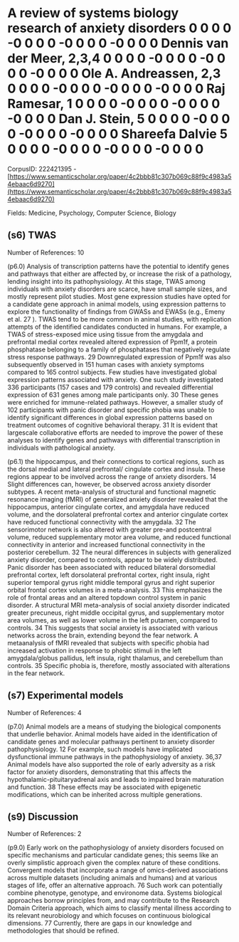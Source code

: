 # A review of systems biology research of anxiety disorders 0 0 0 0 -0 0 0 0 -0 0 0 0 -0 0 0 0 Dennis van der Meer, 2,3,4 0 0 0 0 -0 0 0 0 -0 0 0 0 -0 0 0 0 Ole A. Andreassen, 2,3 0 0 0 0 -0 0 0 0 -0 0 0 0 -0 0 0 0 Raj Ramesar, 1 0 0 0 0 -0 0 0 0 -0 0 0 0 -0 0 0 0 Dan J. Stein, 5 0 0 0 0 -0 0 0 0 -0 0 0 0 -0 0 0 0 Shareefa Dalvie 5 0 0 0 0 -0 0 0 0 -0 0 0 0 -0 0 0 0

CorpusID: 222421395 - [https://www.semanticscholar.org/paper/4c2bbb81c307b069c88f9c4983a54ebaac6d9270](https://www.semanticscholar.org/paper/4c2bbb81c307b069c88f9c4983a54ebaac6d9270)

Fields: Medicine, Psychology, Computer Science, Biology

## (s6) TWAS
Number of References: 10

(p6.0) Analysis of transcription patterns have the potential to identify genes and pathways that either are affected by, or increase the risk of a pathology, lending insight into its pathophysiology. At this stage, TWAS among individuals with anxiety disorders are scarce, have small sample sizes, and mostly represent pilot studies. Most gene expression studies have opted for a candidate gene approach in animal models, using expression patterns to explore the functionality of findings from GWASs and EWASs (e.g., Emeny et al. 27 ). TWAS tend to be more common in animal studies, with replication attempts of the identified candidates conducted in humans. For example, a TWAS of stress-exposed mice using tissue from the amygdala and prefrontal medial cortex revealed altered expression of Ppm1f, a protein phosphatase belonging to a family of phosphatases that negatively regulate stress response pathways. 29 Downregulated expression of Ppm1f was also subsequently observed in 151 human cases with anxiety symptoms compared to 165 control subjects. Few studies have investigated global expression patterns associated with anxiety. One such study investigated 336 participants (157 cases and 179 controls) and revealed differential expression of 631 genes among male participants only. 30 These genes were enriched for immune-related pathways. However, a smaller study of 102 participants with panic disorder and specific phobia was unable to identify significant differences in global expression patterns based on treatment outcomes of cognitive behavioral therapy. 31 It is evident that largescale collaborative efforts are needed to improve the power of these analyses to identify genes and pathways with differential transcription in individuals with pathological anxiety.

(p6.1) the hippocampus, and their connections to cortical regions, such as the dorsal medial and lateral prefrontal/ cingulate cortex and insula. These regions appear to be involved across the range of anxiety disorders. 14 Slight differences can, however, be observed across anxiety disorder subtypes. A recent meta-analysis of structural and functional magnetic resonance imaging (fMRI) of generalized anxiety disorder revealed that the hippocampus, anterior cingulate cortex, and amygdala have reduced volume, and the dorsolateral prefrontal cortex and anterior cingulate cortex have reduced functional connectivity with the amygdala. 32 The sensorimotor network is also altered with greater pre-and postcentral volume, reduced supplementary motor area volume, and reduced functional connectivity in anterior and increased functional connectivity in the posterior cerebellum. 32 The neural differences in subjects with generalized anxiety disorder, compared to controls, appear to be widely distributed. Panic disorder has been associated with reduced bilateral dorsomedial prefrontal cortex, left dorsolateral prefrontal cortex, right insula, right superior temporal gyrus right middle temporal gyrus and right superior orbital frontal cortex volumes in a meta-analysis. 33 This emphasizes the role of frontal areas and an altered topdown control system in panic disorder. A structural MRI meta-analysis of social anxiety disorder indicated greater precuneus, right middle occipital gyrus, and supplementary motor area volumes, as well as lower volume in the left putamen, compared to controls. 34 This suggests that social anxiety is associated with various networks across the brain, extending beyond the fear network. A metaanalysis of fMRI revealed that subjects with specific phobia had increased activation in response to phobic stimuli in the left amygdala/globus pallidus, left insula, right thalamus, and cerebellum than controls. 35 Specific phobia is, therefore, mostly associated with alterations in the fear network.
## (s7) Experimental models
Number of References: 4

(p7.0) Animal models are a means of studying the biological components that underlie behavior. Animal models have aided in the identification of candidate genes and molecular pathways pertinent to anxiety disorder pathophysiology. 12 For example, such models have implicated dysfunctional immune pathways in the pathophysiology of anxiety. 36,37 Animal models have also supported the role of early adversity as a risk factor for anxiety disorders, demonstrating that this affects the hypothalamic-pituitaryadrenal axis and leads to impaired brain maturation and function. 38 These effects may be associated with epigenetic modifications, which can be inherited across multiple generations.
## (s9) Discussion
Number of References: 2

(p9.0) Early work on the pathophysiology of anxiety disorders focused on specific mechanisms and particular candidate genes; this seems like an overly simplistic approach given the complex nature of these conditions. Convergent models that incorporate a range of omics-derived associations across multiple datasets (including animals and humans) and at various stages of life, offer an alternative approach. 76 Such work can potentially combine phenotype, genotype, and environome data. Systems biological approaches borrow principles from, and may contribute to the Research Domain Criteria approach, which aims to classify mental illness according to its relevant neurobiology and which focuses on continuous biological dimensions. 77 Currently, there are gaps in our knowledge and methodologies that should be refined.
